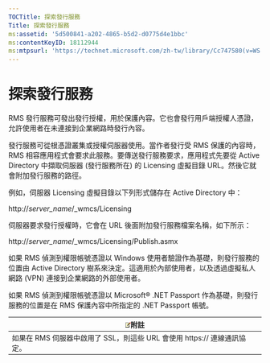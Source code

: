 ```yaml
---
TOCTitle: 探索發行服務
Title: 探索發行服務
ms:assetid: '5d500841-a202-4865-b5d2-d0775d4e1bbc'
ms:contentKeyID: 18112944
ms:mtpsurl: 'https://technet.microsoft.com/zh-tw/library/Cc747580(v=WS.10)'
---
```


探索發行服務
============

RMS 發行服務可發出發行授權，用於保護內容。它也會發行用戶端授權人憑證，允許使用者在未連接到企業網路時發行內容。

發行服務可從根憑證叢集或授權伺服器使用。當作者發行受 RMS 保護的內容時，RMS 相容應用程式會要求此服務。要傳送發行服務要求，應用程式先要從 Active Directory 中擷取伺服器 (發行服務所在) 的 Licensing 虛擬目錄 URL。然後它就會附加發行服務的路徑。

例如，伺服器 Licensing 虛擬目錄以下列形式儲存在 Active Directory 中：

http://*server\_name*/\_wmcs/Licensing

伺服器要求發行授權時，它會在 URL 後面附加發行服務檔案名稱，如下所示：

http://*server\_name*/\_wmcs/Licensing/Publish.asmx

如果 RMS 偵測到權限帳號憑證以 Windows 使用者驗證作為基礎，則發行服務的位置由 Active Directory 樹系來決定。這適用於內部使用者，以及透過虛擬私人網路 (VPN) 連接到企業網路的外部使用者。

如果 RMS 偵測到權限帳號憑證以 Microsoft® .NET Passport 作為基礎，則發行服務的位置是在 RMS 保護內容中所指定的 .NET Passport 帳號。

| ![](images/Cc747580.note(WS.10).gif)附註    |
|--------------------------------------------------------------------------|
| 如果在 RMS 伺服器中啟用了 SSL，則這些 URL 會使用 https:// 連線通訊協定。 |
